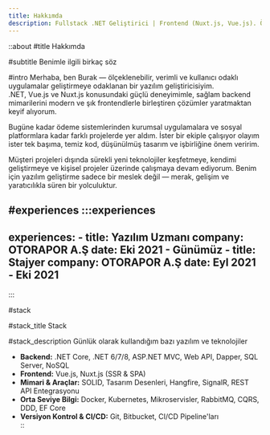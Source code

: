 ```yaml
---
title: Hakkımda
description: Fullstack .NET Geliştirici | Frontend (Nuxt.js, Vue.js). Ölçeklenebilir backend ve frontend çözümleri geliştirme ve teslim etme konusunda kapsamlı deneyime sahip, sonuç odaklı Yazılım Uzmanı.
---
```


::about
#title
Hakkımda

#subtitle
Benimle ilgili birkaç söz

#intro
Merhaba, ben Burak — ölçeklenebilir, verimli ve kullanıcı odaklı uygulamalar geliştirmeye odaklanan bir yazılım geliştiricisiyim.  
.NET, Vue.js ve Nuxt.js konusundaki güçlü deneyimimle, sağlam backend mimarilerini modern ve şık frontendlerle birleştiren çözümler yaratmaktan keyif alıyorum.

Bugüne kadar ödeme sistemlerinden kurumsal uygulamalara ve sosyal platformlara kadar farklı projelerde yer aldım. İster bir ekiple çalışıyor olayım ister tek başıma, temiz kod, düşünülmüş tasarım ve işbirliğine önem veririm.

Müşteri projeleri dışında sürekli yeni teknolojiler keşfetmeye, kendimi geliştirmeye ve kişisel projeler üzerinde çalışmaya devam ediyorum. Benim için yazılım geliştirme sadece bir meslek değil — merak, gelişim ve yaratıcılıkla süren bir yolculuktur.

#experiences
  :::experiences
  ---
  experiences:
    - title: Yazılım Uzmanı
      company: OTORAPOR A.Ş
      date: Eki 2021 - Günümüz
    - title: Stajyer
      company: OTORAPOR A.Ş
      date: Eyl 2021 - Eki 2021
  ---
  :::

#stack

#stack_title
Stack

#stack_description
Günlük olarak kullandığım bazı yazılım ve teknolojiler

- **Backend:** .NET Core, .NET 6/7/8, ASP.NET MVC, Web API, Dapper, SQL Server, NoSQL  
- **Frontend:** Vue.js, Nuxt.js (SSR & SPA)  
- **Mimari & Araçlar:** SOLID, Tasarım Desenleri, Hangfire, SignalR, REST API Entegrasyonu  
- **Orta Seviye Bilgi:** Docker, Kubernetes, Mikroservisler, RabbitMQ, CQRS, DDD, EF Core  
- **Versiyon Kontrol & CI/CD:** Git, Bitbucket, CI/CD Pipeline'ları  
::
